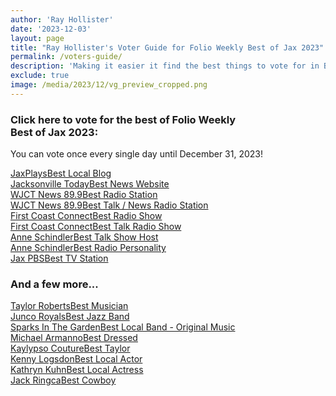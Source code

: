 ```yaml
---
author: 'Ray Hollister'
date: '2023-12-03'
layout: page
title: "Ray Hollister's Voter Guide for Folio Weekly Best of Jax 2023"
permalink: /voters-guide/
description: 'Making it easier it find the best things to vote for in Best of Jax!'
exclude: true
image: /media/2023/12/vg_preview_cropped.png
---
```


<link rel="stylesheet" href="https://use.fontawesome.com/releases/v5.8.1/css/all.css" integrity="sha384-50oBUHEmvpQ+1lW4y57PTFmhCaXp0ML5d60M1M7uH2+nqUivzIebhndOJK28anvf" crossorigin="anonymous">
<link href='https://fonts.googleapis.com/css?family=PT+Sans+Narrow:400,700+Open+Sans|PT+Montserrat:400,700' rel='stylesheet' type='text/css'>
<link href='https://fonts.googleapis.com/css?family=PT+Sans:400,700' rel='stylesheet' type='text/css'>
<link href='https://fonts.googleapis.com/css?family=Montserrat:800' rel='stylesheet' type='text/css'>
<link href='/businesscard-style.css' rel='stylesheet' type='text/css'>
<link href='/votersguide.css' rel='stylesheet' type='text/css'>

<div class="centered">
 <h3 id="projects">Click here to vote for the best of Folio&nbsp;Weekly Best&nbsp;of&nbsp;Jax&nbsp;2023:</h3>
<p>You can vote once every single day until December 31, 2023!</p>
    <a title="JaxPlays" target="_blank" href="https://folioweekly.secondstreetapp.com/og/c43c09dc-eb45-4b1f-93e7-c7be20708948/gallery/410016783">
        <div class="social vg JaxPlays"><i class="fab fa-jaxplays"></i>
            <div class="title"><span class="projectname">JaxPlays</span><span class="platform">Best Local Blog</span></div>
        </div>
    </a>
    <a title="Jacksonville Today" target="_blank" href="https://folioweekly.secondstreetapp.com/og/c43c09dc-eb45-4b1f-93e7-c7be20708948/gallery/409915373">
        <div class="social vg JAXTDY"><i class="fab fa-jaxtdy"></i>
            <div class="title"><span class="projectname">Jacksonville Today</span><span
                    class="platform">Best News Website</span></div>
        </div>
    </a>
    <a title="WJCT News 89.9" target="_blank" href="https://folioweekly.secondstreetapp.com/og/c43c09dc-eb45-4b1f-93e7-c7be20708948/gallery/409921780">
        <div class="social vg WJCTNews"><i class="fab fa-wjctnews"></i>
            <div class="title"><span class="projectname">WJCT News 89.9</span><span class="platform">Best Radio Station</span>
            </div>
        </div>
    </a>
    <a title="WJCT News 89.9" target="_blank" href="https://folioweekly.secondstreetapp.com/og/c43c09dc-eb45-4b1f-93e7-c7be20708948/gallery/409921827">
        <div class="social vg WJCTNews"><i class="fab fa-wjctnews"></i>
            <div class="title"><span class="projectname">WJCT News 89.9</span><span class="platform">Best Talk / News Radio Station</span>
            </div>
        </div>
    </a>
    <a title="First Coast Connect" target="_blank" href="https://folioweekly.secondstreetapp.com/og/c43c09dc-eb45-4b1f-93e7-c7be20708948/gallery/409921636">
        <div class="social vg fcc"><i class="fab fa-fcc"></i>
            <div class="title"><span class="projectname">First Coast Connect</span><span class="platform">Best Radio Show</span>
            </div>
        </div>
    </a>
    <a title="First Coast Connect" target="_blank" href="https://folioweekly.secondstreetapp.com/og/c43c09dc-eb45-4b1f-93e7-c7be20708948/gallery/409922221">
        <div class="social vg fcc"><i class="fab fa-fcc"></i>
            <div class="title"><span class="projectname">First Coast Connect</span><span class="platform">Best Talk Radio Show</span>
            </div>
        </div>
    </a>
    <a title="Anne Schindler" target="_blank" href="https://folioweekly.secondstreetapp.com/og/c43c09dc-eb45-4b1f-93e7-c7be20708948/gallery/409922383">
        <div class="social vg fcc"><i class="fab fa-fcc"></i>
            <div class="title"><span class="projectname">Anne Schindler</span><span class="platform">Best Talk Show Host</span>
            </div>
        </div>
    </a>
    <a title="Anne Schindler" target="_blank" href="https://folioweekly.secondstreetapp.com/og/c43c09dc-eb45-4b1f-93e7-c7be20708948/gallery/409922109">
        <div class="social vg fcc"><i class="fab fa-fcc"></i>
            <div class="title"><span class="projectname">Anne Schindler</span><span class="platform">Best Radio Personality</span>
            </div>
        </div>
    </a>
    <a title="Jax PBS" target="_blank" href="https://folioweekly.secondstreetapp.com/og/c43c09dc-eb45-4b1f-93e7-c7be20708948/gallery/409922439">
        <div class="social vg jaxpbs"><i class="fab fa-jaxpbs"></i>
            <div class="title"><span class="projectname">Jax PBS</span><span class="platform">Best TV Station</span>
            </div>
        </div>
    </a>
    <h3>And a few more...</h3>
    <a title="Taylor Roberts" target="_blank" href="https://folioweekly.secondstreetapp.com/og/c43c09dc-eb45-4b1f-93e7-c7be20708948/gallery/410634226">
        <div class="social vg fcc">
            <div class="title"><span class="projectname">Taylor Roberts</span><span class="platform">Best Musician</span>
            </div>
        </div>
    </a>
    <!-- Best Jazz Band - Junco Royals https://folioweekly.secondstreetapp.com/og/c43c09dc-eb45-4b1f-93e7-c7be20708948/gallery/409122958 -->
    <a title="Junco Royals" target="_blank" href="https://folioweekly.secondstreetapp.com/og/c43c09dc-eb45-4b1f-93e7-c7be20708948/gallery/409122958">
        <div class="social vg fcc">
            <div class="title"><span class="projectname">Junco Royals</span><span class="platform">Best Jazz Band</span>
            </div>
        </div>
    </a>
    <!-- Best Local Band - Original Music - Sparks In The Garden https://folioweekly.secondstreetapp.com/og/c43c09dc-eb45-4b1f-93e7-c7be20708948/gallery/409033300 -->
    <a title="Sparks In The Garden" target="_blank" href="https://folioweekly.secondstreetapp.com/og/c43c09dc-eb45-4b1f-93e7-c7be20708948/gallery/409033300">
        <div class="social vg fcc">
            <div class="title"><span class="projectname">Sparks In The Garden</span><span class="platform">Best Local Band - Original Music</span>
            </div>
        </div>
    </a> 
    <!-- Best Dressed Michael Armanno  https://folioweekly.secondstreetapp.com/og/c43c09dc-eb45-4b1f-93e7-c7be20708948/gallery/410431127 -->
    <a title="Michael Armanno" target="_blank" href="https://folioweekly.secondstreetapp.com/og/c43c09dc-eb45-4b1f-93e7-c7be20708948/gallery/410431127">
        <div class="social vg fcc">
            <div class="title"><span class="projectname">Michael Armanno</span><span class="platform">Best Dressed</span>
            </div>
        </div>
    </a>
    <!-- Best Taylor - Kaylypso Couture https://folioweekly.secondstreetapp.com/og/c43c09dc-eb45-4b1f-93e7-c7be20708948/gallery/411237334 -->
    <a title="Kaylypso Couture" target="_blank" href="https://folioweekly.secondstreetapp.com/og/c43c09dc-eb45-4b1f-93e7-c7be20708948/gallery/411237334">
        <div class="social vg fcc">
            <div class="title"><span class="projectname">Kaylypso Couture</span><span class="platform">Best Taylor</span>
            </div>
        </div>
    </a>
<!-- Best Local Actor - Kenny Logsdon https://folioweekly.secondstreetapp.com/og/c43c09dc-eb45-4b1f-93e7-c7be20708948/gallery/409168164 -->
    <a title="Kenny Logsdon" target="_blank" href="https://folioweekly.secondstreetapp.com/og/c43c09dc-eb45-4b1f-93e7-c7be20708948/gallery/409168164">
        <div class="social vg fcc">
            <div class="title"><span class="projectname">Kenny Logsdon</span><span class="platform">Best Local Actor</span>
            </div>
        </div>
    </a>
    <!-- Best Local Actress Kathryn Kuhn https://folioweekly.secondstreetapp.com/og/c43c09dc-eb45-4b1f-93e7-c7be20708948/gallery/410532670 -->
    <a title="Kathryn Kuhn" target="_blank" href="https://folioweekly.secondstreetapp.com/og/c43c09dc-eb45-4b1f-93e7-c7be20708948/gallery/410532670">
        <div class="social vg fcc">
            <div class="title"><span class="projectname">Kathryn Kuhn</span><span class="platform">Best Local Actress</span>
            </div>
        </div>
    </a>
    <!-- Best Cowboy Jack Ringca https://folioweekly.secondstreetapp.com/og/c43c09dc-eb45-4b1f-93e7-c7be20708948/gallery/411297010 -->
    <a title="Jack Ringca" target="_blank" href="https://folioweekly.secondstreetapp.com/og/c43c09dc-eb45-4b1f-93e7-c7be20708948/gallery/411297010">
        <div class="social vg fcc">
            <div class="title"><span class="projectname">Jack Ringca</span><span class="platform">Best Cowboy</span>
            </div>
        </div>
    </a>
</div>